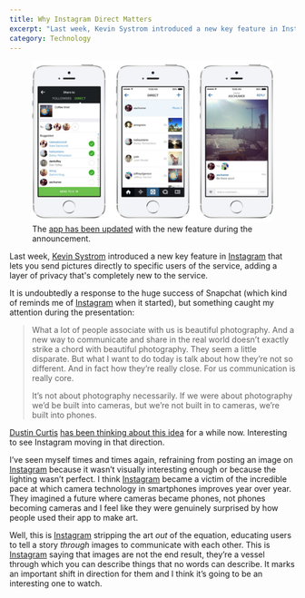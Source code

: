 ```yaml
---
title: Why Instagram Direct Matters
excerpt: "Last week, Kevin Systrom introduced a new key feature in Instagram that lets you send pictures directly to other users: Instagram Direct."
category: Technology
---
```


<figure>
  <img src="/assets/articles/instagram-direct/instagram-direct.jpg" />
    <figcaption>The <a href="https://itunes.apple.com/fr/app/instagram/id389801252?mt=8">app has been updated</a> with the new feature during the announcement.</figcaption>
</figure>

Last week, [Kevin Systrom](http://instagram.com/kevin) introduced a new key feature in [Instagram][1] that lets you send pictures directly to specific users of the service, adding a layer of privacy that's completely new to the service.

It is undoubtedly a response to the huge success of Snapchat (which kind of reminds me of [Instagram][1] when it started), but something caught my attention during the presentation:

> What a lot of people associate with us is beautiful photography. And a new way to communicate and share in the real world doesn’t exactly strike a chord with beautiful photography. They seem a little disparate. But what I want to do today is talk about how they’re not so different. And in fact how they’re really close. For us communication is really core.
>
> It’s not about photography necessarily. If we were about photography we’d be built into cameras, but we’re not built in to cameras, we’re built into phones.

<p class="note right"><a href="http://dustincurtis.com/">Dustin Curtis</a> <a href="http://dcurt.is/the-life-of-dustin-curtis">has been thinking about this idea</a> for a while now. Interesting to see Instagram moving in that direction.</p>

I’ve seen myself times and times again, refraining from posting an image on [Instagram][1] because it wasn’t visually interesting enough or because the lighting wasn’t perfect. I think [Instagram][1] became a victim of the incredible pace at which camera technology in smartphones improves year over year. They imagined a future where cameras became phones, not phones becoming cameras and I feel like they were genuinely surprised by how people used their app to make art.

Well, this is [Instagram][1] stripping the art *out* of the equation, educating users to tell a story *through* images to communicate with each other. This is [Instagram][1] saying that images are not the end result, they’re a vessel through which you can describe things that no words can describe. It marks an important shift in direction for them and I think it’s going to be an interesting one to watch.

[1]: http://instagram.com/